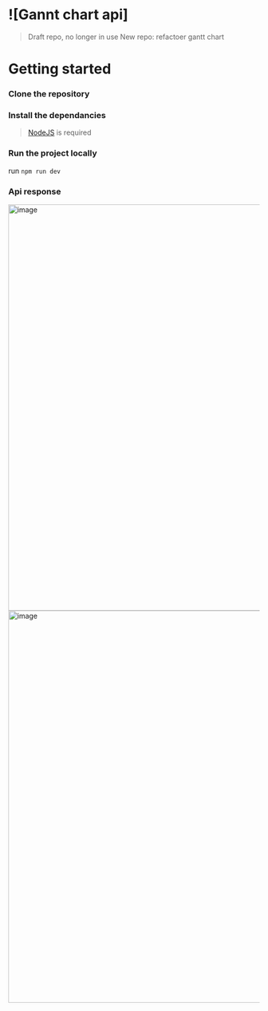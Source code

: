 # ![Gannt chart api]

> Draft repo, no longer in use
> New repo: refactoer gantt chart


# Getting started

### Clone the repository

### Install the dependancies

> [NodeJS](https://nodejs.dev/) is required

### Run the project locally

run `npm run dev`

### Api response

<img width="815" alt="image" src="https://github.com/user-attachments/assets/260ea82d-7b16-47e9-9445-b3d90d32c057" />

<img width="787" alt="image" src="https://github.com/user-attachments/assets/0c907884-db4a-4565-bd87-e5327cc3dfc3" />

